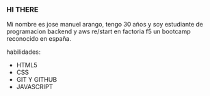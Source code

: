### HI THERE 

Mi nombre es jose manuel arango, tengo 30 años y soy estudiante de programacion backend y aws re/start en factoria f5 un bootcamp reconocido en españa.

habilidades: 

- HTML5
- CSS
- GIT Y GITHUB
- JAVASCRIPT 
